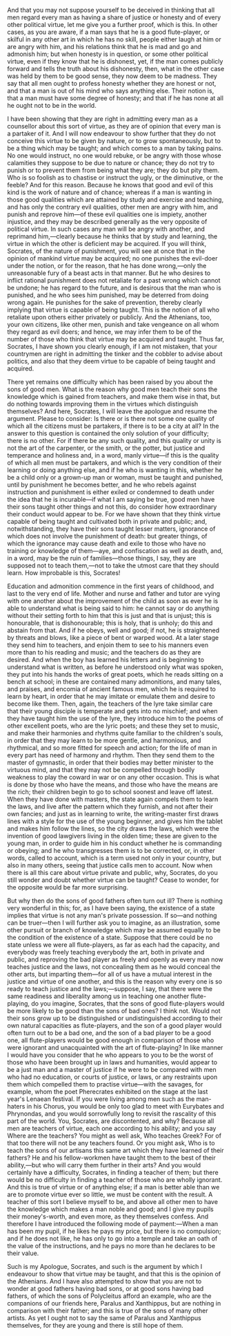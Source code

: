 
And that you may not suppose yourself to be deceived in thinking that all men regard every man as having a share of justice or honesty and of every other political virtue, let me give you a further proof, which is this. In other cases, as you are aware, if a man says that he is a good flute-player, or skilful in any other art in which he has no skill, people either laugh at him or are angry with him, and his relations think that he is mad and go and admonish him; but when honesty is in question, or some other political virtue, even if they know that he is dishonest, yet, if the man comes publicly forward and tells the truth about his dishonesty, then, what in the other case was held by them to be good sense, they now deem to be madness. They say that all men ought to profess honesty whether they are honest or not, and that a man is out of his mind who says anything else. Their notion is, that a man must have some degree of honesty; and that if he has none at all he ought not to be in the world.

I have been showing that they are right in admitting every man as a counsellor about this sort of virtue, as they are of opinion that every man is a partaker of it. And I will now endeavour to show further that they do not conceive this virtue to be given by nature, or to grow spontaneously, but to be a thing which may be taught; and which comes to a man by taking pains. No one would instruct, no one would rebuke, or be angry with those whose calamities they suppose to be due to nature or chance; they do not try to punish or to prevent them from being what they are; they do but pity them. Who is so foolish as to chastise or instruct the ugly, or the diminutive, or the feeble? And for this reason. Because he knows that good and evil of this kind is the work of nature and of chance; whereas if a man is wanting in those good qualities which are attained by study and exercise and teaching, and has only the contrary evil qualities, other men are angry with him, and punish and reprove him—of these evil qualities one is impiety, another injustice, and they may be described generally as the very opposite of political virtue. In such cases any man will be angry with another, and reprimand him,—clearly because he thinks that by study and learning, the virtue in which the other is deficient may be acquired. If you will think, Socrates, of the nature of punishment, you will see at once that in the opinion of mankind virtue may be acquired; no one punishes the evil-doer under the notion, or for the reason, that he has done wrong,—only the unreasonable fury of a beast acts in that manner. But he who desires to inflict rational punishment does not retaliate for a past wrong which cannot be undone; he has regard to the future, and is desirous that the man who is punished, and he who sees him punished, may be deterred from doing wrong again. He punishes for the sake of prevention, thereby clearly implying that virtue is capable of being taught. This is the notion of all who retaliate upon others either privately or publicly. And the Athenians, too, your own citizens, like other men, punish and take vengeance on all whom they regard as evil doers; and hence, we may infer them to be of the number of those who think that virtue may be acquired and taught. Thus far, Socrates, I have shown you clearly enough, if I am not mistaken, that your countrymen are right in admitting the tinker and the cobbler to advise about politics, and also that they deem virtue to be capable of being taught and acquired.

There yet remains one difficulty which has been raised by you about the sons of good men. What is the reason why good men teach their sons the knowledge which is gained from teachers, and make them wise in that, but do nothing towards improving them in the virtues which distinguish themselves? And here, Socrates, I will leave the apologue and resume the argument. Please to consider: Is there or is there not some one quality of which all the citizens must be partakers, if there is to be a city at all? In the answer to this question is contained the only solution of your difficulty; there is no other. For if there be any such quality, and this quality or unity is not the art of the carpenter, or the smith, or the potter, but justice and temperance and holiness and, in a word, manly virtue—if this is the quality of which all men must be partakers, and which is the very condition of their learning or doing anything else, and if he who is wanting in this, whether he be a child only or a grown-up man or woman, must be taught and punished, until by punishment he becomes better, and he who rebels against instruction and punishment is either exiled or condemned to death under the idea that he is incurable—if what I am saying be true, good men have their sons taught other things and not this, do consider how extraordinary their conduct would appear to be. For we have shown that they think virtue capable of being taught and cultivated both in private and public; and, notwithstanding, they have their sons taught lesser matters, ignorance of which does not involve the punishment of death: but greater things, of which the ignorance may cause death and exile to those who have no training or knowledge of them—aye, and confiscation as well as death, and, in a word, may be the ruin of families—those things, I say, they are supposed not to teach them,—not to take the utmost care that they should learn. How improbable is this, Socrates!

Education and admonition commence in the first years of childhood, and last to the very end of life. Mother and nurse and father and tutor are vying with one another about the improvement of the child as soon as ever he is able to understand what is being said to him: he cannot say or do anything without their setting forth to him that this is just and that is unjust; this is honourable, that is dishonourable; this is holy, that is unholy; do this and abstain from that. And if he obeys, well and good; if not, he is straightened by threats and blows, like a piece of bent or warped wood. At a later stage they send him to teachers, and enjoin them to see to his manners even more than to his reading and music; and the teachers do as they are desired. And when the boy has learned his letters and is beginning to understand what is written, as before he understood only what was spoken, they put into his hands the works of great poets, which he reads sitting on a bench at school; in these are contained many admonitions, and many tales, and praises, and encomia of ancient famous men, which he is required to learn by heart, in order that he may imitate or emulate them and desire to become like them. Then, again, the teachers of the lyre take similar care that their young disciple is temperate and gets into no mischief; and when they have taught him the use of the lyre, they introduce him to the poems of other excellent poets, who are the lyric poets; and these they set to music, and make their harmonies and rhythms quite familiar to the children's souls, in order that they may learn to be more gentle, and harmonious, and rhythmical, and so more fitted for speech and action; for the life of man in every part has need of harmony and rhythm. Then they send them to the master of gymnastic, in order that their bodies may better minister to the virtuous mind, and that they may not be compelled through bodily weakness to play the coward in war or on any other occasion. This is what is done by those who have the means, and those who have the means are the rich; their children begin to go to school soonest and leave off latest. When they have done with masters, the state again compels them to learn the laws, and live after the pattern which they furnish, and not after their own fancies; and just as in learning to write, the writing-master first draws lines with a style for the use of the young beginner, and gives him the tablet and makes him follow the lines, so the city draws the laws, which were the invention of good lawgivers living in the olden time; these are given to the young man, in order to guide him in his conduct whether he is commanding or obeying; and he who transgresses them is to be corrected, or, in other words, called to account, which is a term used not only in your country, but also in many others, seeing that justice calls men to account. Now when there is all this care about virtue private and public, why, Socrates, do you still wonder and doubt whether virtue can be taught? Cease to wonder, for the opposite would be far more surprising.

But why then do the sons of good fathers often turn out ill? There is nothing very wonderful in this; for, as I have been saying, the existence of a state implies that virtue is not any man's private possession. If so—and nothing can be truer—then I will further ask you to imagine, as an illustration, some other pursuit or branch of knowledge which may be assumed equally to be the condition of the existence of a state. Suppose that there could be no state unless we were all flute-players, as far as each had the capacity, and everybody was freely teaching everybody the art, both in private and public, and reproving the bad player as freely and openly as every man now teaches justice and the laws, not concealing them as he would conceal the other arts, but imparting them—for all of us have a mutual interest in the justice and virtue of one another, and this is the reason why every one is so ready to teach justice and the laws;—suppose, I say, that there were the same readiness and liberality among us in teaching one another flute-playing, do you imagine, Socrates, that the sons of good flute-players would be more likely to be good than the sons of bad ones? I think not. Would not their sons grow up to be distinguished or undistinguished according to their own natural capacities as flute-players, and the son of a good player would often turn out to be a bad one, and the son of a bad player to be a good one, all flute-players would be good enough in comparison of those who were ignorant and unacquainted with the art of flute-playing? In like manner I would have you consider that he who appears to you to be the worst of those who have been brought up in laws and humanities, would appear to be a just man and a master of justice if he were to be compared with men who had no education, or courts of justice, or laws, or any restraints upon them which compelled them to practise virtue—with the savages, for example, whom the poet Pherecrates exhibited on the stage at the last year's Lenaean festival. If you were living among men such as the man-haters in his Chorus, you would be only too glad to meet with Eurybates and Phrynondas, and you would sorrowfully long to revisit the rascality of this part of the world. You, Socrates, are discontented, and why? Because all men are teachers of virtue, each one according to his ability; and you say Where are the teachers? You might as well ask, Who teaches Greek? For of that too there will not be any teachers found. Or you might ask, Who is to teach the sons of our artisans this same art which they have learned of their fathers? He and his fellow-workmen have taught them to the best of their ability,—but who will carry them further in their arts? And you would certainly have a difficulty, Socrates, in finding a teacher of them; but there would be no difficulty in finding a teacher of those who are wholly ignorant. And this is true of virtue or of anything else; if a man is better able than we are to promote virtue ever so little, we must be content with the result. A teacher of this sort I believe myself to be, and above all other men to have the knowledge which makes a man noble and good; and I give my pupils their money's-worth, and even more, as they themselves confess. And therefore I have introduced the following mode of payment:—When a man has been my pupil, if he likes he pays my price, but there is no compulsion; and if he does not like, he has only to go into a temple and take an oath of the value of the instructions, and he pays no more than he declares to be their value.

Such is my Apologue, Socrates, and such is the argument by which I endeavour to show that virtue may be taught, and that this is the opinion of the Athenians. And I have also attempted to show that you are not to wonder at good fathers having bad sons, or at good sons having bad fathers, of which the sons of Polycleitus afford an example, who are the companions of our friends here, Paralus and Xanthippus, but are nothing in comparison with their father; and this is true of the sons of many other artists. As yet I ought not to say the same of Paralus and Xanthippus themselves, for they are young and there is still hope of them.
